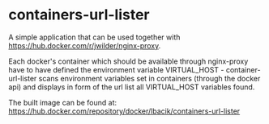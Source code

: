 # containers-url-lister

A simple application that can be used together with https://hub.docker.com/r/jwilder/nginx-proxy.

Each docker's container which should be available through nginx-proxy have to have defined the environment variable
VIRTUAL_HOST - container-url-lister scans environment variables set in containers (through the docker api)
and displays in form of the url list all VIRTUAL_HOST variables found.

The built image can be found at: https://hub.docker.com/repository/docker/lbacik/containers-url-lister
